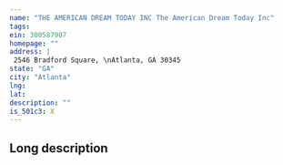 ```yaml
---
name: "THE AMERICAN DREAM TODAY INC The American Dream Today Inc"
tags:
ein: 300587907
homepage: ""
address: |
 2546 Bradford Square, \nAtlanta, GA 30345
state: "GA"
city: "Atlanta"
lng: 
lat: 
description: ""
is_501c3: X
---
```


## Long description


